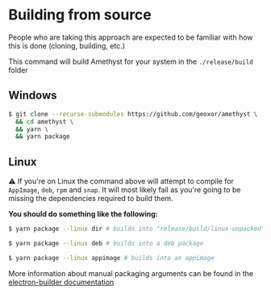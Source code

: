 # Building from source

People who are taking this approach are expected to be familiar with how this is done (cloning, building, etc.)

This command will build Amethyst for your system in the `./release/build` folder

## Windows

```sh
$ git clone --recurse-submodules https://github.com/geoxor/amethyst \
  && cd amethyst \
  && yarn \
  && yarn package
```

## Linux

⚠️ If you're on Linux the command above will attempt to compile for
`AppImage`, `deb`, `rpm` and `snap`. It will most likely fail as you're going to be missing the
dependencies required to build them.

**You should do something like the following:**

```sh
$ yarn package --linux dir # builds into "release/build/linux-unpacked"
```

```sh
$ yarn package --linux deb # builds into a deb package
```

```sh
$ yarn package --linux appimage # builds into an appimage
```

More information about manual packaging arguments can be found in the [electron-builder documentation](https://www.electron.build/configuration/linux.html)
